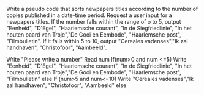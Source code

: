Write a pseudo code that sorts newpapers titles according to the number of copies published in a date-time period.
Request a user input for a newpapers titles. If the number falls within the range of o to 5, output "Eenheid", "D'Egel", "Haarlemsche courant", "In de Siegfriedlinie", "In het houten paard van Troje","De Gooi en Eembode", "Haarlemsche post", "Filmbulletin". 
If it falls within 5 to 10, output "Cereales vadenses","Ik zal handhaven", "Christofoor", "Aambeeld".


Write "Please write a number"
Read num
If(num>0 and num <=5) 
	Write "Eenheid", "D'Egel", "Haarlemsche courant", "In de Siegfriedlinie", "In het houten paard van Troje","De Gooi en Eembode", "Haarlemsche post", "Filmbulletin"
else If (num>5 and num<=10)
	Write "Cereales vadenses","Ik zal handhaven", "Christofoor", "Aambeeld"
else